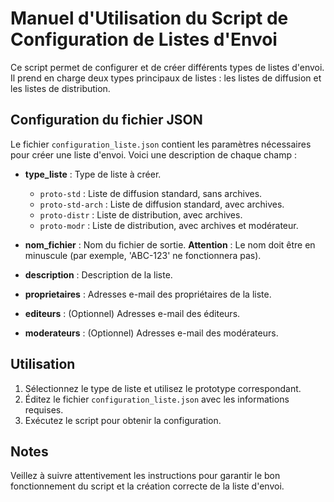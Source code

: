 # Manuel d'Utilisation du Script de Configuration de Listes d'Envoi

Ce script permet de configurer et de créer différents types de listes d'envoi. Il prend en charge deux types principaux de listes : les listes de diffusion et les listes de distribution.

## Configuration du fichier JSON
Le fichier `configuration_liste.json` contient les paramètres nécessaires pour créer une liste d'envoi. Voici une description de chaque champ :

- **type_liste** : Type de liste à créer.
  - `proto-std` : Liste de diffusion standard, sans archives.
  - `proto-std-arch` : Liste de diffusion standard, avec archives.
  - `proto-distr` : Liste de distribution, avec archives.
  - `proto-modr` : Liste de distribution, avec archives et modérateur.

- **nom_fichier** : Nom du fichier de sortie. **Attention** : Le nom doit être en minuscule (par exemple, 'ABC-123' ne fonctionnera pas).

- **description** : Description de la liste.

- **proprietaires** : Adresses e-mail des propriétaires de la liste.

- **editeurs** : (Optionnel) Adresses e-mail des éditeurs.

- **moderateurs** : (Optionnel) Adresses e-mail des modérateurs.

## Utilisation

1. Sélectionnez le type de liste et utilisez le prototype correspondant.
2. Éditez le fichier `configuration_liste.json` avec les informations requises.
3. Exécutez le script pour obtenir la configuration.

## Notes

Veillez à suivre attentivement les instructions pour garantir le bon fonctionnement du script et la création correcte de la liste d'envoi.

